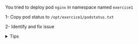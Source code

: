 
You tried to deploy pod `nginx` in namespace named `exercice1`

1- Copy pod status to `/opt/exercice1/podstatus.txt`

2- Identify and fix issue

<details>
<summary>Tips</summary>

To get pod yaml file you can use

`kubectl -n 'namespace' get pod 'pod name' -oyaml > 'filename'.yaml`

</details>
